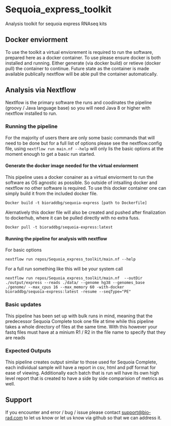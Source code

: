 # Sequoia_express_toolkit
Analysis toolkit for sequoia express RNAseq kits 

## Docker enviorment
To use the toolkit a virtual enviorement is required to run the software, prepared here as a docker container. To use please ensure docker is both installed and running. Either generate (via docker build) or retieve (docker pull) the container to continue. Future state as the container is made available publically nextflow will be able pull the container automatically.

## Analysis via Nextflow
Nextlfow is the primary software the runs and coodinates the pipeline (groovy / Java language base) so you will need Java 8 or higher with nextflow installed to run.

### Running the pipeline 
For the majority of users there are only some basic commands that will need to be done but for a full list of options please see the nextflow.config file, using `nextflow run main.nf --help` will only lis the basic options at the moment enough to get a basic run started. 

#### Generate the docker image needed for the virtual enviorment
This pipeline uses a docker conainer as a virtual enviorment to run the software as OS agnostic as possible. So outside of intsalling docker and nextflow no other software is required. To use this docker container one can simply build it from the included docker file. 

```
Docker build -t bioraddbg/sequoia-express [path to Dockerfile]

```
Alernatively this docker file will also be created and pushed after finalization to dockerhub, where it can be pulled directly with no extra fuss.

```
Docker pull -t bioraddbg/sequoia-express:latest
```

#### Running the pipeline for analysis with nextflow 
For basic options
```
nextflow run repos/Sequoia_express_toolkit/main.nf --help
```

For a full run something like this will be your system call
```
nextflow run repos/Sequoia_express_toolkit/main.nf  --outDir ./output/express --reads ./data/ --genome hg38 --genomes_base ./genome/ --max_cpus 16 --max_memory 60 -with-docker bioraddbg/sequoia-express:latest -resume --seqType="PE"

```

### Basic updates
This pipeline has been set up with bulk runs in mind, meaning that the predecessor Sequoia Complete took one file at time while this pipeline takes a whole directory of files at the same time. 
With this however your fastq files must have at a minium R1 / R2 in the file name to specify that they are reads

### Expected Outputs
This pipeline creates output similar to those used for Sequoia Complete, each individual sample will have a report in csv, html and pdf format for ease of viewing. Additionally each batch that is run will have its own high level report that is created to have a side by side comparision of metrics as well.

## Support
If you encounter and error / bug / issue please contact support@bio-rad.com to let us know or let us know via github so that we can address it. 
